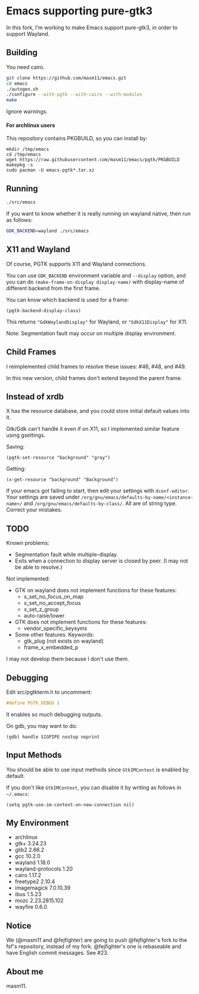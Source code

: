 # Emacs supporting pure-gtk3

In this fork, I'm working to make Emacs support pure-gtk3, in order to support Wayland.

## Building

You need cairo.

```sh
git clone https://github.com/masm11/emacs.git
cd emacs
./autogen.sh
./configure --with-pgtk --with-cairo --with-modules
make
```

Ignore warnings.

#### For archlinux users

This repository contains PKGBUILD, so you can install by:

```
mkdir /tmp/emacs
cd /tmp/emacs
wget https://raw.githubusercontent.com/masm11/emacs/pgtk/PKGBUILD
makepkg -s
sudo pacman -U emacs-pgtk*.tar.xz
```

## Running

```sh
./src/emacs
```

If you want to know whether it is really running on wayland native, then run as follows:

```sh
GDK_BACKEND=wayland ./src/emacs
```

## X11 and Wayland

Of course, PGTK supports X11 and Wayland connections.

You can use `GDK_BACKEND` environment variable and `--display` option,
and you can do `(make-frame-on-display display-name)` with display-name of
different backend from the first frame.

You can know which backend is used for a frame:

```elisp
(pgtk-backend-display-class)
```

This returns `"GdkWaylandDisplay"` for Wayland, or `"GdkX11Display"` for X11.

Note: Segmentation fault may occur on multiple display environment.

## Child Frames

I reimplemented child frames to resolve these issues: #46, #48, and #49.

In this new version, child frames don't extend beyond the parent frame.

## Instead of xrdb

X has the resource database, and you could store initial default values into it.

Gtk/Gdk can't handle it even if on X11, so I implemented similar feature using gsettings.

Saving:
```elisp
(pgtk-set-resource "background" "gray")
```

Getting:
```elisp
(x-get-resource "background" "Background")
```

If your emacs got failing to start, then edit your settings with `dconf-editor`.
Your settings are saved under `/org/gnu/emacs/defaults-by-name/<instance-name>/` and
`/org/gnu/emacs/defaults-by-class/`. All are of string type.
Correct your mistakes.

## TODO

Known problems:
- Segmentation fault while multiple-display.
- Exits when a connection to display server is closed by peer. (I may not be able to resolve.)

Not implemented:
- GTK on wayland does not implement functions for these features:
  - x_set_no_focus_on_map
  - x_set_no_accept_focus
  - x_set_z_group
  - auto-raise/lower
- GTK does not implement functions for these features:
  - vendor_specific_keysyms
- Some other features. Keywords:
  - gtk_plug (not exists on wayland)
  - frame_x_embedded_p

I may not develop them because I don't use them.

## Debugging

Edit src/pgtkterm.h to uncomment:

```c
#define PGTK_DEBUG 1
```

It enables so much debugging outputs.

On gdb, you may want to do:

```
(gdb) handle SIGPIPE nostop noprint
```

## Input Methods

You should be able to use input methods since `GtkIMContext` is enabled
by default.

If you don't like `GtkIMContext`, you can disable it by writing as follows
in `~/.emacs`:

```elisp
(setq pgtk-use-im-context-on-new-connection nil)
```

## My Environment

- archlinux
- gtk+ 3.24.23
- glib2 2.66.2
- gcc 10.2.0
- wayland 1.18.0
- wayland-protocols 1.20
- cairo 1.17.2
- freetype2 2.10.4
- imagemagick 7.0.10.39
- ibus 1.5.23
- mozc 2.23.2815.102
- wayfire 0.6.0

## Notice

We (@masm11 and @fejfighter) are going to push @fejfighter's fork to the fsf's repository, instead of my fork.  @fejfighter's one is rebaseable and have English commit messages.  See #23.

## About me

masm11.
